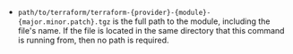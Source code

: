 - `path/to/terraform/terraform-{provider}-{module}-{major.minor.patch}.tgz` is the full path to the module, including the file's name. If the file is located in the same directory that this command is running from, then no path is required. 
